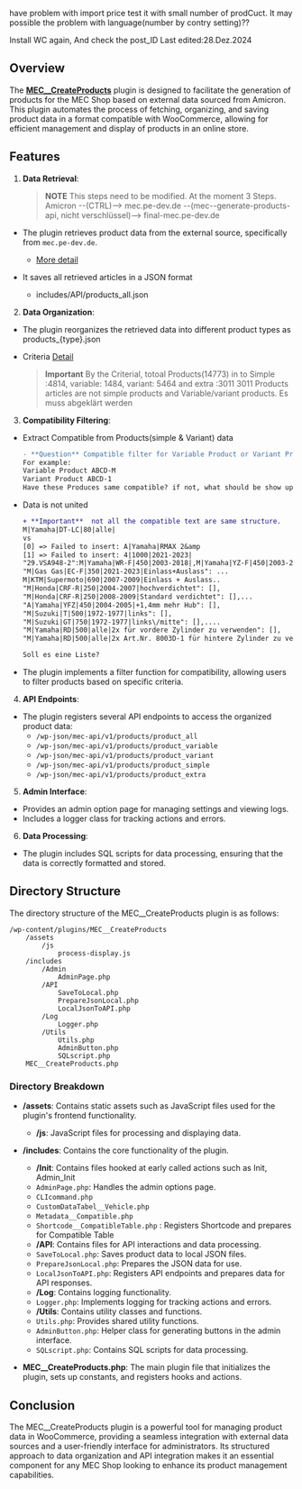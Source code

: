 have problem with import price
test it with small number of prodCuct. It may possible the problem with language(number by contry setting)??

Install WC again, And check the post_ID
Last edited:28.Dez.2024

## Overview

The [**MEC\_\_CreateProducts**](https://github.com/pondo-1/MEC__CreateProducts) plugin is designed to facilitate the generation of products for the MEC Shop based on external data sourced from Amicron. This plugin automates the process of fetching, organizing, and saving product data in a format compatible with WooCommerce, allowing for efficient management and display of products in an online store.

## Features

1. **Data Retrieval**:
   > **NOTE** This steps need to be modified. At the moment 3 Steps.
   > Amicron --(CTRL)--> mec.pe-dev.de --(mec--generate-products-api, nicht verschlüssel)--> final-mec.pe-dev.de

- The plugin retrieves product data from the external source, specifically from `mec.pe-dev.de`.

  - [More detail](https://rathje-grafik-design.openproject.com/projects/mec-online-shop/wiki/schnittstelle)

- It saves all retrieved articles in a JSON format
  - includes/API/products_all.json

2. **Data Organization**:

- The plugin reorganizes the retrieved data into different product types as products\_{type}.json
- Criteria [Detail](https://rathje-grafik-design.openproject.com/projects/mec-online-shop/wiki/artikel-und-unterartikel#example)

  > **Important**
  > By the Criterial, totoal Products(14773) in to Simple :4814, variable: 1484, variant: 5464 and extra :3011
  > 3011 Products articles are not simple products and Variable/variant products. Es muss abgeklärt werden

3. **Compatibility Filtering**:

- Extract Compatible from Products(simple & Variant) data
  ```diff
  - **Question** Compatible filter for Variable Product or Variant Product??
  For example:
  Variable Product ABCD-M
  Variant Product ABCD-1
  Have these Produces same compatible? if not, what should be show up after filtering
  ```
- Data is not united

  ```diff
  + **Important**  not all the compatible text are same structure.
  M|Yamaha|DT-LC|80|alle|
  vs
  [0] => Failed to insert: A|Yamaha|RMAX 2&amp
  [1] => Failed to insert: 4|1000|2021-2023|
  "29.VSA948-2":M|Yamaha|WR-F|450|2003-2018|,M|Yamaha|YZ-F|450|2003-2018|
  "M|Gas Gas|EC-F|350|2021-2023|Einlass+Auslass": ...
  M|KTM|Supermoto|690|2007-2009|Einlass + Auslass..
  "M|Honda|CRF-R|250|2004-2007|hochverdichtet": [],
  "M|Honda|CRF-R|250|2008-2009|Standard verdichtet": [],...
  "A|Yamaha|YFZ|450|2004-2005|+1,4mm mehr Hub": [],
  "M|Suzuki|T|500|1972-1977|links": [],
  "M|Suzuki|GT|750|1972-1977|links\/mitte": [],....
  "M|Yamaha|RD|500|alle|2x für vordere Zylinder zu verwenden": [],
  "M|Yamaha|RD|500|alle|2x Art.Nr. 8003D-1 für hintere Zylinder zu verwenden": [],

  Soll es eine Liste?
  ```

- The plugin implements a filter function for compatibility, allowing users to filter products based on specific criteria.

4. **API Endpoints**:

- The plugin registers several API endpoints to access the organized product data:
  - `/wp-json/mec-api/v1/products/product_all`
  - `/wp-json/mec-api/v1/products/product_variable`
  - `/wp-json/mec-api/v1/products/product_variant`
  - `/wp-json/mec-api/v1/products/product_simple`
  - `/wp-json/mec-api/v1/products/product_extra`

5. **Admin Interface**:

- Provides an admin option page for managing settings and viewing logs.
- Includes a logger class for tracking actions and errors.

6. **Data Processing**:

- The plugin includes SQL scripts for data processing, ensuring that the data is correctly formatted and stored.

## Directory Structure

The directory structure of the MEC\_\_CreateProducts plugin is as follows:

```
/wp-content/plugins/MEC__CreateProducts
    /assets
        /js
            process-display.js
    /includes
        /Admin
            AdminPage.php
        /API
            SaveToLocal.php
            PrepareJsonLocal.php
            LocalJsonToAPI.php
        /Log
            Logger.php
        /Utils
            Utils.php
            AdminButton.php
            SQLscript.php
    MEC__CreateProducts.php
```

### Directory Breakdown

- **/assets**: Contains static assets such as JavaScript files used for the plugin's frontend functionality.

  - **/js**: JavaScript files for processing and displaying data.

- **/includes**: Contains the core functionality of the plugin.

  - **/Init**: Contains files hooked at early called actions such as Init, Admin_Init
  - `AdminPage.php`: Handles the admin options page.
  - `CLIcommand.php`
  - `CustomDataTabel__Vehicle.php`
  - `Metadata__Compatible.php`
  - `Shortcode__CompatibleTable.php` : Registers Shortcode and prepares for Compatible Table
  - **/API**: Contains files for API interactions and data processing.
  - `SaveToLocal.php`: Saves product data to local JSON files.
  - `PrepareJsonLocal.php`: Prepares the JSON data for use.
  - `LocalJsonToAPI.php`: Registers API endpoints and prepares data for API responses.
  - **/Log**: Contains logging functionality.
  - `Logger.php`: Implements logging for tracking actions and errors.
  - **/Utils**: Contains utility classes and functions.
  - `Utils.php`: Provides shared utility functions.
  - `AdminButton.php`: Helper class for generating buttons in the admin interface.
  - `SQLscript.php`: Contains SQL scripts for data processing.

- **MEC\_\_CreateProducts.php**: The main plugin file that initializes the plugin, sets up constants, and registers hooks and actions.

## Conclusion

The MEC\_\_CreateProducts plugin is a powerful tool for managing product data in WooCommerce, providing a seamless integration with external data sources and a user-friendly interface for administrators. Its structured approach to data organization and API integration makes it an essential component for any MEC Shop looking to enhance its product management capabilities.
